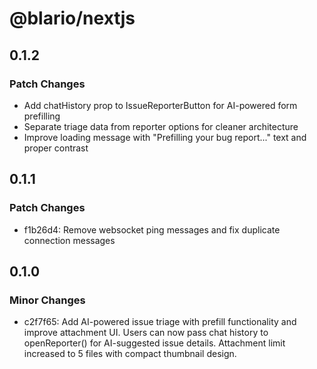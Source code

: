 # @blario/nextjs

## 0.1.2

### Patch Changes

- Add chatHistory prop to IssueReporterButton for AI-powered form prefilling
- Separate triage data from reporter options for cleaner architecture
- Improve loading message with "Prefilling your bug report..." text and proper contrast

## 0.1.1

### Patch Changes

- f1b26d4: Remove websocket ping messages and fix duplicate connection messages

## 0.1.0

### Minor Changes

- c2f7f65: Add AI-powered issue triage with prefill functionality and improve attachment UI. Users can now pass chat history to openReporter() for AI-suggested issue details. Attachment limit increased to 5 files with compact thumbnail design.
